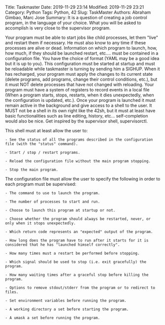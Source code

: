 Title: Taskmaster
Date: 2019-11-29 23:14
Modified: 2019-11-29 23:21
Category: Python
Tags: Python, 42
Slug: TaskMaster
Authors: Abraham Gimbao, Marc Jose
Summary: It is a question of creating a job control program, in the language of your choice. What you will be asked to accomplish is very close to the supervisor program.

Your program must be able to start jobs like child processes, let them "live" and restart them if necessary. He must also know to any time if these processes are alive or dead.
Information on which program to launch, how, how much, if they should be launched restart, etc.... must be contained in a configuration file. You have the choice of format (YAML may be a good idea but it is up to you). This configuration must be started at startup and must be reloadable while taskmaster is turning by sending him a SIGHUP. When it has recharged, your program must apply the changes to its current state (delete programs, add programs, change their control conditions, etc.), but it must NOT delete processes that have not changed with reloading. Your program must have a system of registers to record events in a local file (When a program starts, stops, restarts, when it dies unexpectedly, when the configuration is updated, etc.). Once your program is launched it must remain active in the background and give access to a shell to the user. It MUST not be a shell in its own right like the 42sh, but it must at least have basic functionalities such as line editing, history, etc... self-completion would also be nice. Get inspired by the supervisor shell, supervisorctl.

This shell must at least allow the user to:

    - See the status of all the programs described in the configuration file (with the "status" command).

    - Start / stop / restart programs.

    - Reload the configuration file without the main program stopping.

    - Stop the main program.

The configuration file must allow the user to specify the following in order to each program must be supervised:

    - The command to use to launch the program.

    - The number of processes to start and run.

    - Choose to launch this program at startup or not.

    - Choose whether the program should always be restarted, never, or only when it stops unexpectedly.

    - Which return code represents an "expected" output of the program.

    - How long does the program have to run after it starts for it is considered that he has "launched himself correctly".

    - How many times must a restart be performed before stopping.

    - Which signal should be used to stop (i.e. exit gracefully) the program.

    - How many waiting times after a graceful stop before killing the program.

    - Options to remove stdout/stderr from the program or to redirect to files.

    - Set environment variables before running the program.

    - A working directory a set before starting the program.

    - A umask a set before running the program.
